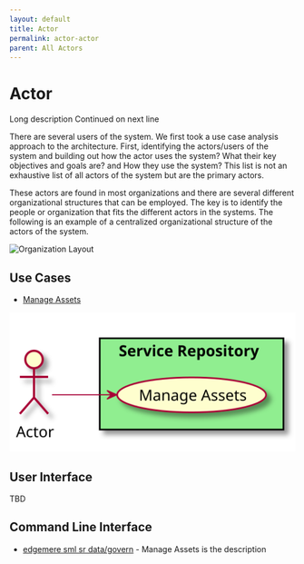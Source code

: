 ```yaml
---
layout: default
title: Actor
permalink: actor-actor
parent: All Actors
---
```


# Actor

Long description Continued on next line

There are several users of the system. We first took a use case analysis approach to the architecture. First,
identifying the actors/users of the system and building out how the actor uses the system? What their key objectives and
goals are? and How they use the system? This list is not an exhaustive list of all actors of the system but are the
primary actors.

These actors are found in most organizations and there are several different organizational structures that can be
employed. The key is to identify the people or organization that fits the different actors in the systems. The following
is an example of a centralized organizational structure of the actors of the system.

![Organization Layout](./orgchart.png)


## Use Cases

* [Manage Assets](usecase-ManageAssets)

  
![Use Case Diagram](./usecase.svg)

## User Interface
TBD

## Command Line Interface
* [ edgemere sml sr data/govern](action--edgemere-sml-sr-data-govern) - Manage Assets is the description

